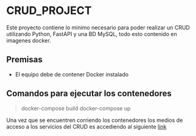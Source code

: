 # CRUD_PROJECT

Este proyecto contiene lo minimo necesario para poder realizar un CRUD utilizando Python, FastAPI y una BD MySQL, todo esto contenido en imagenes docker.


## Premisas
- El equipo debe de contener Docker instalado


## Comandos para ejecutar los contenedores

> docker-compose build
> docker-compose up


Una vez que se encuentren corriendo los contenedores los medios de acceso a los servicios del CRUD es accediendo al siguiente [link](http://localhost:8000/docs)


 
